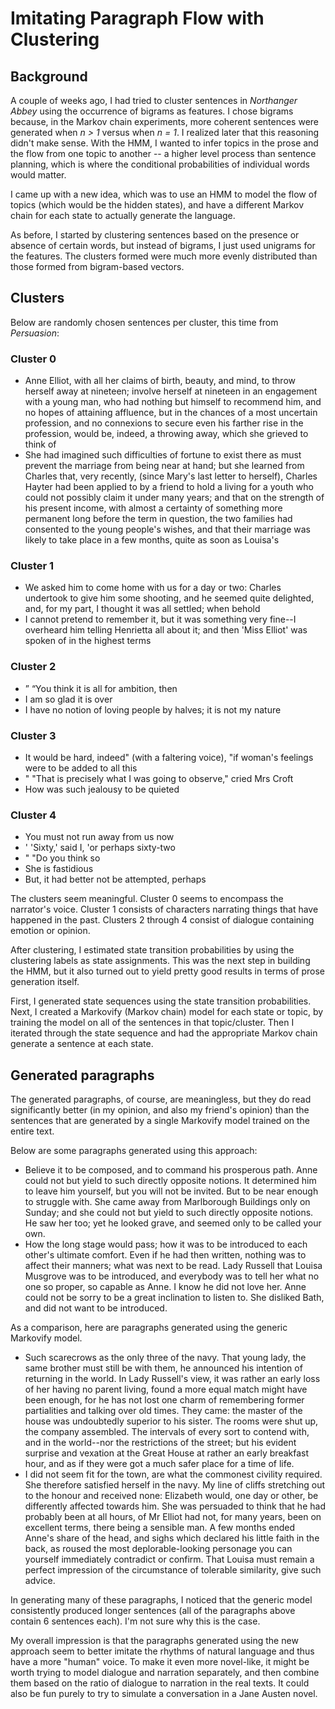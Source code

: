 # Imitating Paragraph Flow with Clustering

## Background

A couple of weeks ago, I had tried to cluster sentences in _Northanger Abbey_ using the occurrence of bigrams as features. I chose bigrams because, in the Markov chain experiments, more coherent sentences were generated when _n > 1_ versus when _n = 1_. I realized later that this reasoning didn't make sense. With the HMM, I wanted to infer topics in the prose and the flow from one topic to another -- a higher level process than sentence planning, which is where the conditional probabilities of individual words would matter.

I came up with a new idea, which was to use an HMM to model the flow of topics (which would be the hidden states), and have a different Markov chain for each state to actually generate the language. 

As before, I started by clustering sentences based on the presence or absence of certain words, but instead of bigrams, I just used unigrams for the features. The clusters formed were much more evenly distributed than those formed from bigram-based vectors.

## Clusters

Below are randomly chosen sentences per cluster, this time from _Persuasion_:

### Cluster 0
-   Anne Elliot, with all her claims of birth, beauty, and mind, to throw herself away at nineteen; involve herself at nineteen in an engagement with a young man, who had nothing but himself to recommend him, and no hopes of attaining affluence, but in the chances of a most uncertain profession, and no connexions to secure even his farther rise in the profession, would be, indeed, a throwing away, which she grieved to think of
-   She had imagined such difficulties of fortune to exist there as must prevent the marriage from being near at hand; but she learned from Charles that, very recently, (since Mary's last letter to herself), Charles Hayter had been applied to by a friend to hold a living for a youth who could not possibly claim it under many years; and that on the strength of his present income, with almost a certainty of something more permanent long before the term in question, the two families had consented to the young people's wishes, and that their marriage was likely to take place in a few months, quite as soon as Louisa's

### Cluster 1
- We asked him to come home with us for a day or two:  Charles undertook to give him some shooting, and he seemed quite delighted, and, for my part, I thought it was all settled; when behold 
- I cannot pretend to remember it, but it was something very fine--I overheard him telling Henrietta all about it; and then 'Miss Elliot' was spoken of in the highest terms

### Cluster 2
- ”  “You think it is all for ambition, then
-  I am so glad it is over
-  I have no notion of loving people by halves; it is not my nature

### Cluster 3
-   It would be hard, indeed" (with a faltering voice), "if woman's feelings were to be added to all this
- "  "That is precisely what I was going to observe," cried Mrs Croft
-   How was such jealousy to be quieted

### Cluster 4
-   You must not run away from us now
- ' 'Sixty,' said I, 'or perhaps sixty-two
- "  "Do you think so
-   She is fastidious
-   But, it had better not be attempted, perhaps

The clusters seem meaningful. Cluster 0 seems to encompass the narrator's voice. Cluster 1 consists of characters narrating things that have happened in the past. Clusters 2 through 4 consist of dialogue containing emotion or opinion. 

After clustering, I estimated state transition probabilities by using the clustering labels as state assignments. This was the next step in building the HMM, but it also turned out to yield pretty good results in terms of prose generation itself.

First, I generated state sequences using the state transition probabilities. Next, I created a Markovify (Markov chain) model for each state or topic, by training the model on all of the sentences in that topic/cluster. Then I iterated through the state sequence and had the appropriate Markov chain generate a sentence at each state.

## Generated paragraphs

The generated paragraphs, of course, are meaningless, but they do read significantly better (in my opinion, and also my friend's opinion) than the sentences that are generated by a single Markovify model trained on the entire text.

Below are some paragraphs generated using this approach:

- Believe it to be composed, and to command his prosperous path. Anne could not but yield to such directly opposite notions. It determined him to leave him yourself, but you will not be invited. But to be near enough to struggle with. She came away from Marlborough Buildings only on Sunday; and she could not but yield to such directly opposite notions. He saw her too; yet he looked grave, and seemed only to be called your own.
- How the long stage would pass; how it was to be introduced to each other's ultimate comfort. Even if he had then written, nothing was to affect their manners; what was next to be read. Lady Russell that Louisa Musgrove was to be introduced, and everybody was to tell her what no one so proper, so capable as Anne. I know he did not love her. Anne could not be sorry to be a great inclination to listen to. She disliked Bath, and did not want to be introduced.

As a comparison, here are paragraphs generated using the generic Markovify model.

- Such scarecrows as the only three of the navy. That young lady, the same brother must still be with them, he announced his intention of returning in the world. In Lady Russell's view, it was rather an early loss of her having no parent living, found a more equal match might have been enough, for he has not lost one charm of remembering former partialities and talking over old times. They came: the master of the house was undoubtedly superior to his sister. The rooms were shut up, the company assembled. The intervals of every sort to contend with, and in the world--nor the restrictions of the street; but his evident surprise and vexation at the Great House at rather an early breakfast hour, and as if they were got a much safer place for a time of life.
- I did not seem fit for the town, are what the commonest civility required. She therefore satisfied herself in the navy. My line of cliffs stretching out to the honour and received none: Elizabeth would, one day or other, be differently affected towards him. She was persuaded to think that he had probably been at all hours, of Mr Elliot had not, for many years, been on excellent terms, there being a sensible man. A few months ended Anne's share of the head, and sighs which declared his little faith in the back, as roused the most deplorable-looking personage you can yourself immediately contradict or confirm. That Louisa must remain a perfect impression of the circumstance of tolerable similarity, give such advice.

In generating many of these paragraphs, I noticed that the generic model consistently produced longer sentences (all of the paragraphs above contain 6 sentences each). I'm not sure why this is the case. 

My overall impression is that the paragraphs generated using the new approach seem to better imitate the rhythms of natural language and thus have a more "human" voice. To make it even more novel-like, it might be worth trying to model dialogue and narration separately, and then combine them based on the ratio of dialogue to narration in the real texts. It could also be fun purely to try to simulate a conversation in a Jane Austen novel. 

